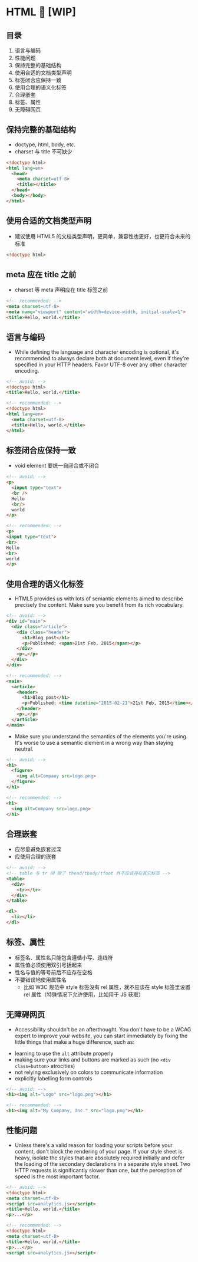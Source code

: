 # HTML :construction: [WIP]

## 目录

1. 语言与编码
1. 性能问题
1. 保持完整的基础结构
1. 使用合适的文档类型声明
1. 标签闭合应保持一致
1. 使用合理的语义化标签
1. 合理嵌套
1. 标签、属性
1. 无障碍网页

## 保持完整的基础结构

  - doctype, html, body, etc.
  - charset 与 title 不可缺少

```html
<!doctype html>
<html lang=en>
  <head>
    <meta charset=utf-8>
    <title></title>
  </head>
  <body></body>
</html>
```

## 使用合适的文档类型声明

  - 建议使用 HTML5 的文档类型声明，更简单，兼容性也更好，也更符合未来的标准

```html
<!doctype html>
```

## meta 应在 title 之前

  - charset 等 meta 声明应在 title 标签之前

```html
<!-- recommended: -->
<meta charset=utf-8>
<meta name="viewport" content="width=device-width, initial-scale=1">
<title>Hello, world.</title>
```

## 语言与编码

  - While defining the language and character encoding is optional, it's recommended to always declare both at document level, even if they're specified in your HTTP headers. Favor UTF-8 over any other character encoding.

```html
<!-- avoid: -->
<!doctype html>
<title>Hello, world.</title>

<!-- recommended: -->
<!doctype html>
<html lang=en>
  <meta charset=utf-8>
  <title>Hello, world.</title>
</html>
```

## 标签闭合应保持一致

  - void element 要统一自闭合或不闭合

```html
<!-- avoid: -->
<p>
  <input type="text">
  <br />
  Hello
  <br/>
  world
</p>
```

```html
<!-- recommended: -->
<p>
<input type="text">
<br>
Hello
<br>
world
</p>
```

## 使用合理的语义化标签

  - HTML5 provides us with lots of semantic elements aimed to describe precisely the content. Make sure you benefit from its rich vocabulary.

```html
<!-- avoid: -->
<div id="main">
  <div class="article">
    <div class="header">
      <h1>Blog post</h1>
      <p>Published: <span>21st Feb, 2015</span></p>
    </div>
    <p>…</p>
  </div>
</div>

<!-- recommended: -->
<main>
  <article>
    <header>
      <h1>Blog post</h1>
      <p>Published: <time datetime="2015-02-21">21st Feb, 2015</time></p>
    </header>
    <p>…</p>
  </article>
</main>
```

  - Make sure you understand the semantics of the elements you're using. It's worse to use a semantic element in a wrong way than staying neutral.

```html
<!-- avoid: -->
<h1>
  <figure>
    <img alt=Company src=logo.png>
  </figure>
</h1>

<!-- recommended: -->
<h1>
  <img alt=Company src=logo.png>
</h1>
```

## 合理嵌套

  - 应尽量避免嵌套过深
  - 应使用合理的嵌套

```html
<!-- avoid: -->
<!-- table 与 tr 间 除了 thead/tbody/tfoot 外不应该存在其它标签 -->
<table>
  <div>
    <tr></tr>
  </div>
</table>

<dl>
  <li></li>
</dl>
```

## 标签、属性

  - 标签名、属性名只能包含遵循小写、连线符
  - 属性值必须使用双引号括起来
  - 性名与值的等号前后不应存在空格
  - 不要错误地使用属性名
    - 比如 W3C 规范中 style 标签没有 rel 属性，就不应该在 style 标签里设置 rel 属性（特殊情况下允许使用，比如用于 JS 获取）

## 无障碍网页

  - Accessibility shouldn't be an afterthought. You don't have to be a WCAG expert to improve your website, you can start immediately by fixing the little things that make a huge difference, such as:

* learning to use the `alt` attribute properly
* making sure your links and buttons are marked as such (no `<div class=button>` atrocities)
* not relying exclusively on colors to communicate information
* explicitly labelling form controls

```html
<!-- avoid: -->
<h1><img alt="Logo" src="logo.png"></h1>

<!-- recommended: -->
<h1><img alt="My Company, Inc." src="logo.png"></h1>
```

## 性能问题

  - Unless there's a valid reason for loading your scripts before your content, don't block the rendering of your page. If your style sheet is heavy, isolate the styles that are absolutely required initially and defer the loading of the secondary declarations in a separate style sheet. Two HTTP requests is significantly slower than one, but the perception of speed is the most important factor.

```html
<!-- avoid: -->
<!doctype html>
<meta charset=utf-8>
<script src=analytics.js></script>
<title>Hello, world.</title>
<p>...</p>

<!-- recommended: -->
<!doctype html>
<meta charset=utf-8>
<title>Hello, world.</title>
<p>...</p>
<script src=analytics.js></script>
```
